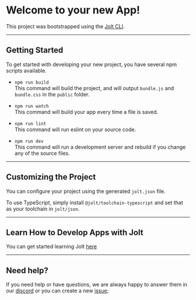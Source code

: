 # Welcome to your new App!

This project was bootstrapped using the [Jolt CLI](https://www.npmjs.com/package/@jolt/cli).

---

## Getting Started

To get started with developing your new project, you have several npm scripts available.

- `npm run build` </br>
This command will build the project, and will output `bundle.js` and `bundle.css` in the `public` folder.

- `npm run watch` </br>
This command will build your app every time a file is saved.

- `npm run lint` </br>
This command will run eslint on your source code.

- `npm run dev` </br>
This command will run a development server and rebuild if you change any of the source files.

---

## Customizing the Project

 You can configure your project using the generated `jolt.json` file.

 To use TypeScript, simply install `@jolt/toolchain-typescript`
 and set that as your toolchain in `jolt/json`.

---

## Learn How to Develop Apps with Jolt

You can get started learning Jolt [here](https://github.com/OutwalkStudios/jolt)

---

## Need help?

If you need help or have questions, we are always happy to answer them in our [discord](https://discord.gg/AA7qukU) or you can create a new [issue](https://github.com/OutwalkStudios/jolt/issues); 
